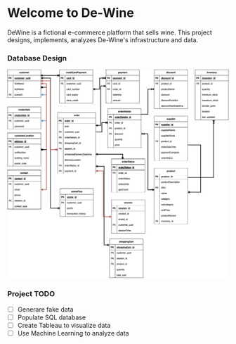 # Welcome to De-Wine

DeWine is a fictional e-commerce platform that sells wine. This project designs, implements, analyzes 
De-Wine's infrastructure and data. 

### Database Design
![data design](https://github.com/TimPerera/dewine/blob/master/DeWineDatabase.png)

### **Project TODO**
- [ ] Generare fake data
- [ ] Populate SQL database
- [ ] Create Tableau to visualize data
- [ ] Use Machine Learning to analyze data
